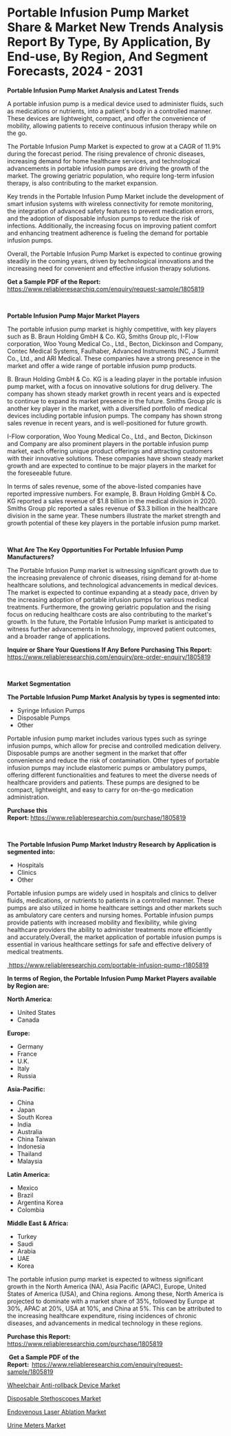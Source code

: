 <p><h1>Portable Infusion Pump Market Share & Market New Trends Analysis Report By Type, By Application, By End-use, By Region, And Segment Forecasts, 2024 - 2031</h1></p><p><strong>Portable Infusion Pump Market Analysis and Latest Trends</strong></p>
<p><p>A portable infusion pump is a medical device used to administer fluids, such as medications or nutrients, into a patient's body in a controlled manner. These devices are lightweight, compact, and offer the convenience of mobility, allowing patients to receive continuous infusion therapy while on the go.</p><p>The Portable Infusion Pump Market is expected to grow at a CAGR of 11.9% during the forecast period. The rising prevalence of chronic diseases, increasing demand for home healthcare services, and technological advancements in portable infusion pumps are driving the growth of the market. The growing geriatric population, who require long-term infusion therapy, is also contributing to the market expansion.</p><p>Key trends in the Portable Infusion Pump Market include the development of smart infusion systems with wireless connectivity for remote monitoring, the integration of advanced safety features to prevent medication errors, and the adoption of disposable infusion pumps to reduce the risk of infections. Additionally, the increasing focus on improving patient comfort and enhancing treatment adherence is fueling the demand for portable infusion pumps.</p><p>Overall, the Portable Infusion Pump Market is expected to continue growing steadily in the coming years, driven by technological innovations and the increasing need for convenient and effective infusion therapy solutions.</p></p>
<p><strong>Get a Sample PDF of the Report:&nbsp;</strong> <a href="https://www.reliableresearchiq.com/enquiry/request-sample/1805819">https://www.reliableresearchiq.com/enquiry/request-sample/1805819</a></p>
<p>&nbsp;</p>
<p><strong>Portable Infusion Pump Major Market Players</strong></p>
<p><p>The portable infusion pump market is highly competitive, with key players such as B. Braun Holding GmbH & Co. KG, Smiths Group plc, I-Flow corporation, Woo Young Medical Co., Ltd., Becton, Dickinson and Company, Contec Medical Systems, Faulhaber, Advanced Instruments INC, J Summit Co., Ltd., and ARI Medical. These companies have a strong presence in the market and offer a wide range of portable infusion pump products.</p><p>B. Braun Holding GmbH & Co. KG is a leading player in the portable infusion pump market, with a focus on innovative solutions for drug delivery. The company has shown steady market growth in recent years and is expected to continue to expand its market presence in the future. Smiths Group plc is another key player in the market, with a diversified portfolio of medical devices including portable infusion pumps. The company has shown strong sales revenue in recent years, and is well-positioned for future growth.</p><p>I-Flow corporation, Woo Young Medical Co., Ltd., and Becton, Dickinson and Company are also prominent players in the portable infusion pump market, each offering unique product offerings and attracting customers with their innovative solutions. These companies have shown steady market growth and are expected to continue to be major players in the market for the foreseeable future.</p><p>In terms of sales revenue, some of the above-listed companies have reported impressive numbers. For example, B. Braun Holding GmbH & Co. KG reported a sales revenue of $1.8 billion in the medical division in 2020. Smiths Group plc reported a sales revenue of $3.3 billion in the healthcare division in the same year. These numbers illustrate the market strength and growth potential of these key players in the portable infusion pump market.</p></p>
<p>&nbsp;</p>
<p><strong>What Are The Key Opportunities For Portable Infusion Pump Manufacturers?</strong></p>
<p><p>The Portable Infusion Pump market is witnessing significant growth due to the increasing prevalence of chronic diseases, rising demand for at-home healthcare solutions, and technological advancements in medical devices. The market is expected to continue expanding at a steady pace, driven by the increasing adoption of portable infusion pumps for various medical treatments. Furthermore, the growing geriatric population and the rising focus on reducing healthcare costs are also contributing to the market's growth. In the future, the Portable Infusion Pump market is anticipated to witness further advancements in technology, improved patient outcomes, and a broader range of applications.</p></p>
<p><strong>Inquire or Share Your Questions If Any Before Purchasing This Report:</strong> <a href="https://www.reliableresearchiq.com/enquiry/pre-order-enquiry/1805819">https://www.reliableresearchiq.com/enquiry/pre-order-enquiry/1805819</a></p>
<p>&nbsp;</p>
<p><strong>Market Segmentation</strong></p>
<p><strong>The Portable Infusion Pump Market Analysis by types is segmented into:</strong></p>
<p><ul><li>Syringe Infusion Pumps</li><li>Disposable Pumps</li><li>Other</li></ul></p>
<p><p>Portable infusion pump market includes various types such as syringe infusion pumps, which allow for precise and controlled medication delivery. Disposable pumps are another segment in the market that offer convenience and reduce the risk of contamination. Other types of portable infusion pumps may include elastomeric pumps or ambulatory pumps, offering different functionalities and features to meet the diverse needs of healthcare providers and patients. These pumps are designed to be compact, lightweight, and easy to carry for on-the-go medication administration.</p></p>
<p><strong>Purchase this Report:&nbsp;</strong><a href="https://www.reliableresearchiq.com/purchase/1805819">https://www.reliableresearchiq.com/purchase/1805819</a></p>
<p>&nbsp;</p>
<p><strong>The Portable Infusion Pump Market Industry Research by Application is segmented into:</strong></p>
<p><ul><li>Hospitals</li><li>Clinics</li><li>Other</li></ul></p>
<p><p>Portable infusion pumps are widely used in hospitals and clinics to deliver fluids, medications, or nutrients to patients in a controlled manner. These pumps are also utilized in home healthcare settings and other markets such as ambulatory care centers and nursing homes. Portable infusion pumps provide patients with increased mobility and flexibility, while giving healthcare providers the ability to administer treatments more efficiently and accurately.Overall, the market application of portable infusion pumps is essential in various healthcare settings for safe and effective delivery of medical treatments.</p></p>
<p><a href="https://www.reliableresearchiq.com/portable-infusion-pump-r1805819">&nbsp;https://www.reliableresearchiq.com/portable-infusion-pump-r1805819</a></p>
<p><strong>In terms of Region, the Portable Infusion Pump Market Players available by Region are:</strong></p>
<p>
    <p> <strong> North America: </strong>
        <ul>
            <li>United States</li>
            <li>Canada</li>
        </ul>
        </p> 
    <p> <strong> Europe: </strong>
        <ul>
            <li>Germany</li>
            <li>France</li>
            <li>U.K.</li>
            <li>Italy</li>
            <li>Russia</li>
        </ul>
        </p> 
    <p> <strong> Asia-Pacific: </strong>
        <ul>
            <li>China</li>
            <li>Japan</li>
            <li>South Korea</li>
            <li>India</li>
            <li>Australia</li>
            <li>China Taiwan</li>
            <li>Indonesia</li>
            <li>Thailand</li>
            <li>Malaysia</li>
        </ul>
        </p> 
    <p> <strong> Latin America: </strong>
        <ul>
            <li>Mexico</li>
            <li>Brazil</li>
            <li>Argentina Korea</li>
            <li>Colombia</li>
        </ul>
        </p> 
    <p> <strong> Middle East & Africa: </strong>
        <ul>
            <li>Turkey</li>
            <li>Saudi</li>
            <li>Arabia</li>
            <li>UAE</li>
            <li>Korea</li>
        </ul>
    </p>
    </p>
<p><p>The portable infusion pump market is expected to witness significant growth in the North America (NA), Asia Pacific (APAC), Europe, United States of America (USA), and China regions. Among these, North America is projected to dominate with a market share of 35%, followed by Europe at 30%, APAC at 20%, USA at 10%, and China at 5%. This can be attributed to the increasing healthcare expenditure, rising incidences of chronic diseases, and advancements in medical technology in these regions.</p></p>
<p><strong>Purchase this Report: </strong><a href="https://www.reliableresearchiq.com/purchase/1805819">https://www.reliableresearchiq.com/purchase/1805819</a></p>
<p>&nbsp;<strong>Get a Sample PDF of the Report:&nbsp;&nbsp;</strong><a href="https://www.reliableresearchiq.com/enquiry/request-sample/1805819">https://www.reliableresearchiq.com/enquiry/request-sample/1805819</a></p>
<p><strong></strong></p>
<p><p><a href="https://www.linkedin.com/pulse/global-wheelchair-anti-rollback-device-market-focus-application-sih3f?trackingId=TY%2BcwCpRQTORwUA7q2ZKwA%3D%3D">Wheelchair Anti-rollback Device Market</a></p><p><a href="https://github.com/kishanagarner91/Market-Research-Report-List-1/blob/main/disposable-stethoscopes-market.md">Disposable Stethoscopes Market</a></p><p><a href="https://github.com/FredaSauer/Market-Research-Report-List-1/blob/main/endovenous-laser-ablation-market.md">Endovenous Laser Ablation Market</a></p><p><a href="https://github.com/arabintang013/Market-Research-Report-List-1/blob/main/urine-meters-market.md">Urine Meters Market</a></p></p>